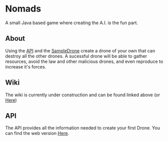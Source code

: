 Nomads
======

A small Java based game where creating the A.I. is the fun part.

About
-----
Using the [API](http://nomads.grosinger.net/API) and the [SampleDrone](https://github.com/tgrosinger/Nomads-Sample-Drone) create a drone of your own that can destroy all the other drones.
A sucessful drone will be able to gather resources, avoid the law and other malicious drones, and even reproduce to increase it's forces.

Wiki
----
The wiki is currently under construction and can be found linked above (or [Here](https://github.com/tgrosinger/Nomads/wiki))

API
---
The API provides all the information needed to create your first Drone.  You can find the web version [Here](http://nomads.grosinger.net/API).
